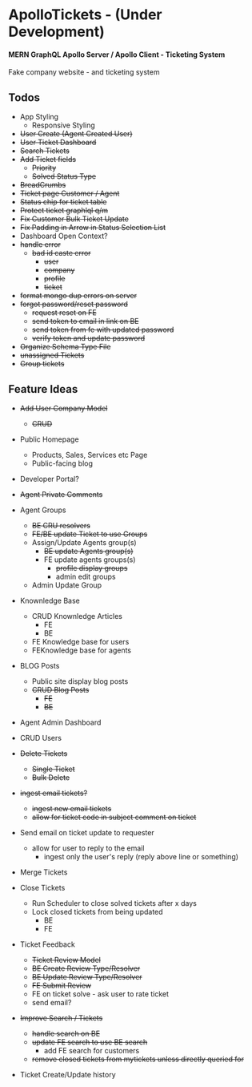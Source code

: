 # ApolloTickets - (Under Development)

#### MERN GraphQL Apollo Server / Apollo Client - Ticketing System

Fake company website - and ticketing system

## Todos

- App Styling
  - Responsive Styling
- ~~User Create (Agent Created User)~~
- ~~User Ticket Dashboard~~
- ~~Search Tickets~~
- ~~Add Ticket fields~~
  - ~~Priority~~
  - ~~Solved Status Type~~
- ~~BreadCrumbs~~
- ~~Ticket page Customer / Agent~~
- ~~Status chip for ticket table~~
- ~~Protect ticket graphlql q/m~~
- ~~Fix Customer Bulk Ticket Update~~
- ~~Fix Padding in Arrow in Status Selection List~~
- Dashboard Open Context?
- ~~handle error~~
  - ~~bad id caste error~~
    - ~~user~~
    - ~~company~~
    - ~~profile~~
    - ~~ticket~~
- ~~format mongo dup errors on server~~
- ~~forgot password/reset password~~
  - ~~request reset on FE~~
  - ~~send token to email in link on BE~~
  - ~~send token from fe with updated password~~
  - ~~verify token and update password~~
- ~~Organize Schema Type File~~
- ~~unassigned Tickets~~
- ~~Group tickets~~

## Feature Ideas

- ~~Add User Company Model~~
  - ~~CRUD~~
- Public Homepage
  - Products, Sales, Services etc Page
  - Public-facing blog
- Developer Portal?
- ~~Agent Private Comments~~
- Agent Groups

  - ~~BE CRU resolvers~~
  - ~~FE/BE update Ticket to use Groups~~
  - Assign/Update Agents group(s)
    - ~~BE update Agents group(s)~~
    - FE update agents groups(s)
      - ~~profile display groups~~
      - admin edit groups
  - Admin Update Group

- Knownledge Base

  - CRUD Knownledge Articles
    - FE
    - BE
  - FE Knowledge base for users
  - FEKnowledge base for agents

- BLOG Posts

  - Public site display blog posts
  - ~~CRUD Blog Posts~~
    - ~~FE~~
    - ~~BE~~

- Agent Admin Dashboard
- CRUD Users

- ~~Delete Tickets~~

  - ~~Single Ticket~~
  - ~~Bulk Delete~~

- ~~ingest email tickets?~~
  - ~~ingest new email tickets~~
  - ~~allow for ticket code in subject comment on ticket~~
- Send email on ticket update to requester
  - allow for user to reply to the email
    - ingest only the user's reply (reply above line or something)
- Merge Tickets
- Close Tickets
  - Run Scheduler to close solved tickets after x days
  - Lock closed tickets from being updated
    - BE
    - FE
- Ticket Feedback

  - ~~Ticket Review Model~~
  - ~~BE Create Review Type/Resolver~~
  - ~~BE Update Review Type/Resolver~~
  - ~~FE Submit Review~~
  - FE on ticket solve - ask user to rate ticket
  - send email?

- ~~Improve Search / Tickets~~

  - ~~handle search on BE~~
  - ~~update FE search to use BE search~~
    - add FE search for customers
  - ~~remove closed tickets from mytickets unless directly queried for~~

- Ticket Create/Update history
